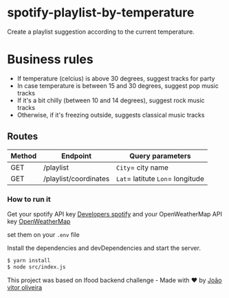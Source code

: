 # spotify-playlist-by-temperature
Create a playlist suggestion according to the current temperature.

# Business rules

  - If temperature (celcius) is above 30 degrees, suggest tracks for party
  - In case temperature is between 15 and 30 degrees, suggest pop music tracks
  - If it's a bit chilly (between 10 and 14 degrees), suggest rock music tracks
  - Otherwise, if it's freezing outside, suggests classical music tracks
  
## Routes

|   Method             |Endpoint                          |Query parameters                         |
|----------------|-------------------------------|-----------------------------|
|GET|/playlist          |`City`= city name            |
|GET          |/playlist/coordinates            |`Lat`= latitute `Lon`= longitude            |
  

### How to run it

Get your spotify API key [Developers spotify](https://developer.spotify.com/) and your OpenWeatherMap API key [OpenWeatherMap](https://openweathermap.org/)

set them on your `.env` file

Install the dependencies and devDependencies and start the server.

```sh
$ yarn install
$ node src/index.js
```

This project was based on Ifood backend challenge - Made with ❤️ by [João vitor oliveira](https://github.com/joaovitorzv)
